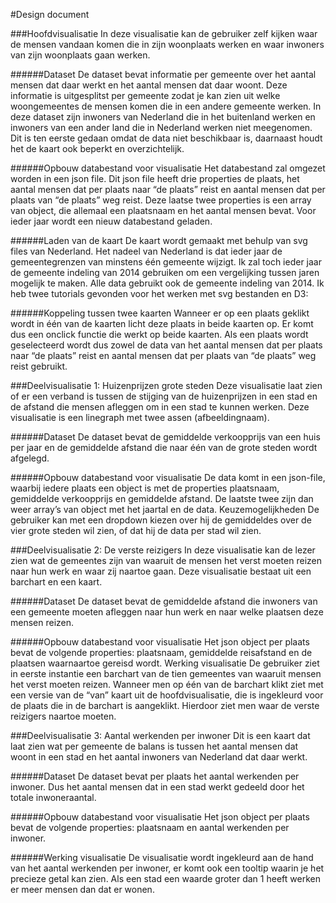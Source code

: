 #Design document

###Hoofdvisualisatie
In deze visualisatie kan de gebruiker zelf kijken waar de mensen vandaan komen die in zijn woonplaats werken en waar inwoners van zijn woonplaats gaan werken. 

######Dataset
De dataset bevat informatie per gemeente over het aantal mensen dat daar werkt en het aantal mensen dat daar woont. Deze informatie is uitgesplitst per gemeente zodat je kan zien uit welke woongemeentes de mensen komen die in een andere gemeente werken. In deze dataset zijn inwoners van Nederland die in het buitenland werken en inwoners van een ander land die in Nederland werken niet meegenomen. Dit is ten eerste gedaan omdat de data niet beschikbaar is, daarnaast houdt het de kaart ook beperkt en overzichtelijk. 

######Opbouw databestand voor visualisatie
Het databestand zal omgezet worden in een json file. Dit json file heeft drie properties  de plaats, het aantal mensen dat per plaats naar “de plaats” reist en  aantal mensen dat per plaats van “de plaats” weg  reist. Deze laatse twee properties is een array van object, die allemaal een plaatsnaam en het aantal mensen bevat. 
Voor ieder jaar wordt een nieuw databestand geladen. 

######Laden van de kaart
De kaart wordt gemaakt met behulp van svg files van Nederland. Het nadeel van Nederland is dat ieder jaar de gemeentegrenzen van minstens één gemeente wijzigt. Ik zal toch ieder jaar de gemeente indeling van 2014 gebruiken om een vergelijking tussen jaren mogelijk te maken. Alle data gebruikt ook de gemeente indeling van 2014. 
Ik heb twee tutorials gevonden voor het werken met svg bestanden en D3:

######Koppeling tussen twee kaarten
Wanneer er op een plaats geklikt wordt in één van de kaarten licht deze plaats in beide kaarten op. Er komt dus een onclick functie die werkt op beide kaarten. Als een plaats wordt geselecteerd wordt dus zowel de data van het aantal mensen dat per plaats naar “de plaats” reist en  aantal mensen dat per plaats van “de plaats” weg  reist gebruikt. 

###Deelvisualisatie 1: Huizenprijzen grote steden
Deze visualisatie laat zien of er een verband is tussen de stijging van de huizenprijzen in een stad en de afstand die mensen afleggen om in een stad te kunnen werken. Deze visualisatie is een linegraph met twee assen (afbeeldingnaam).

######Dataset
De dataset bevat de gemiddelde verkoopprijs van een huis per jaar en de gemiddelde afstand die naar één van de grote steden wordt afgelegd. 

######Opbouw databestand voor visualisatie
De data komt in een json-file, waarbij iedere plaats een object is met de properties plaatsnaam, gemiddelde verkoopprijs en gemiddelde afstand. De laatste twee zijn dan weer array’s van object met het jaartal en de data. 
Keuzemogelijkheden
De gebruiker kan met een dropdown kiezen over hij de gemiddeldes over de vier grote steden wil zien, of dat hij de data per stad wil zien. 
 
###Deelvisualisatie 2: De verste reizigers
In deze visualisatie kan de lezer zien wat de gemeentes zijn van waaruit de mensen het verst moeten reizen naar hun werk en waar zij naartoe gaan. Deze visualisatie bestaat uit een barchart en een kaart. 

######Dataset
De dataset bevat de gemiddelde afstand die inwoners van een gemeente moeten afleggen naar hun werk en naar welke plaatsen deze mensen reizen. 

######Opbouw databestand voor visualisatie
Het json object per plaats bevat de volgende properties: plaatsnaam, gemiddelde reisafstand en de plaatsen waarnaartoe gereisd wordt. 
Werking visualisatie
De gebruiker ziet in eerste instantie een barchart van de tien gemeentes van waaruit mensen het verst moeten reizen. Wanneer men op één van de barchart klikt ziet met een versie van de “van” kaart uit de hoofdvisualisatie, die is ingekleurd voor de plaats die in de barchart is aangeklikt. Hierdoor ziet men waar de verste reizigers naartoe moeten. 

###Deelvisualisatie 3: Aantal werkenden per inwoner
Dit is een kaart dat laat zien wat per gemeente de balans is tussen het aantal mensen dat woont in een stad en het aantal inwoners van Nederland dat daar werkt. 

######Dataset
De dataset bevat per plaats het aantal werkenden per inwoner. Dus het aantal mensen dat in een stad werkt gedeeld door het totale inwoneraantal. 

######Opbouw databestand voor visualisatie
Het json object per plaats bevat de volgende properties: plaatsnaam en aantal werkenden per inwoner. 

######Werking visualisatie
De visualisatie wordt ingekleurd aan de hand van het aantal werkenden per inwoner, er komt ook een tooltip waarin je het precieze getal kan zien. Als een stad een waarde groter dan 1 heeft werken er meer mensen dan dat er wonen. 

